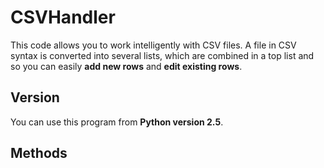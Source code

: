 # CSVHandler
This code allows you to work intelligently with CSV files. A file in CSV syntax is converted into several lists, which are combined in a top list and so you can easily **add new rows** and **edit existing rows**.

## Version
You can use this program from **Python version 2.5**.

## Methods
```py

```
